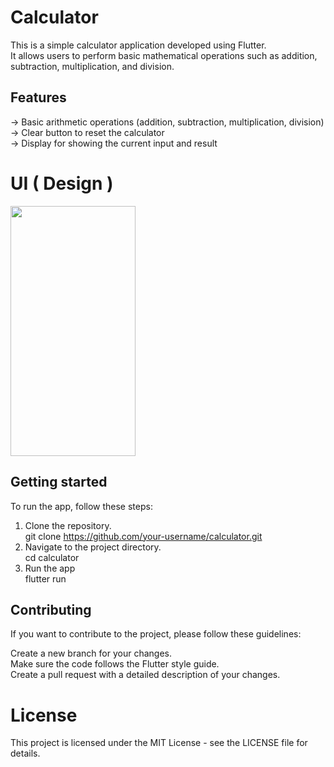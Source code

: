 # Calculator

This is a simple calculator application developed using Flutter. <br /> It allows users to perform basic mathematical operations such as addition, subtraction, multiplication, and division.

## Features

-> Basic arithmetic operations (addition, subtraction, multiplication, division) <br />
-> Clear button to reset the calculator <br />
-> Display for showing the current input and result <br/>

# UI ( Design )


<img src="https://user-images.githubusercontent.com/80686569/210881456-9001f138-61d9-4b3c-93bb-5f72e534269c.png" width="200" height="400">

## Getting started
To run the app, follow these steps: <br/>

1. Clone the repository. <br/>
git clone https://github.com/your-username/calculator.git 
2. Navigate to the project directory. <br/>
cd calculator <br/>
3. Run the app <br/>
flutter run <br/>

## Contributing

If you want to contribute to the project, please follow these guidelines: <br/>

Create a new branch for your changes. <br/>
Make sure the code follows the Flutter style guide. <br/>
Create a pull request with a detailed description of your changes. <br/>
# License
This project is licensed under the MIT License - see the LICENSE file for details. <br/>




